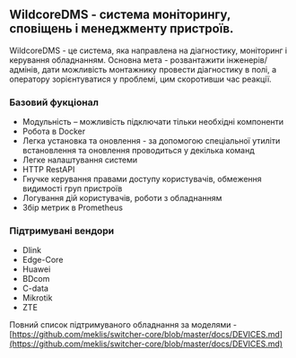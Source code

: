 ## **WildcoreDMS** - система моніторингу, сповіщень і менеджменту пристроїв.

WildcoreDMS - це система, яка направлена на діагностику, моніторинг і керування обладнанням. 
Основна мета - розвантажити інженерів/адмінів, дати можливість монтажнику провести діагностику в полі,
а оператору зорієнтуватися у проблемі, цим скоротивши час реакції. 

### Базовий фукціонал
* Модульність – можливість підключати тільки необхідні компоненти   
* Робота в Docker
* Легка установка та оновлення - за допомогою спеціальної утиліти встановлення та оновлення проводиться у декілька команд
* Легке налаштування системи
* HTTP RestAPI 
* Гнучке керування правами доступу користувачів, обмеження видимості груп пристроїв
* Логування дій користувачів, роботи з обладнанням
* Збір метрик в Prometheus

### Підтримувані вендори

* Dlink
* Edge-Core
* Huawei
* BDcom
* C-data
* Mikrotik
* ZTE       

Повний список підтримуваного обладнання за моделями - [https://github.com/meklis/switcher-core/blob/master/docs/DEVICES.md](https://github.com/meklis/switcher-core/blob/master/docs/DEVICES.md)
